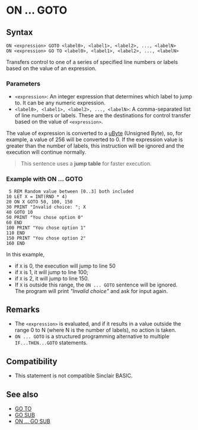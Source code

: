 # ON ... GOTO
## Syntax
```
ON <expression> GOTO <label0>, <label1>, <label2>, ..., <labelN>
ON <expression> GO TO <label0>, <label1>, <label2>, ..., <labelN>
```

Transfers control to one of a series of specified line numbers or labels based on the value of an expression.

### Parameters
- `<expression>`: An integer expression that determines which label to jump to. It can be any numeric expression.
- `<label0>, <label1>, <label2>, ..., <labelN>`: A comma-separated list of line numbers or labels. These are the destinations for control transfer based on the value of `<expression>`.

The value of expression is converted to a [uByte](types.md#integral) (Unsigned Byte), so, for example, a value of 256 will be converted to 0.
If the expression value is greater than the number of labels, this instruction will be ignored and the execution will continue normally.

> This sentence uses a **jump table** for faster execution.

### Example with ON ... GOTO
```BASIC
 5 REM Random value between [0..3] both included
10 LET X = INT(RND * 4)
20 ON X GOTO 50, 100, 150
30 PRINT "Invalid choice: "; X
40 GOTO 10
50 PRINT "You chose option 0"
60 END
100 PRINT "You chose option 1"
110 END
150 PRINT "You chose option 2"
160 END
```

In this example, 
 * if `X` is 0, the execution will jump to line 50
 * if `X` is 1, it will jump to line 100;
 * if `X` is 2, it will jump to line 150.
 * If `X` is outside this range, the `ON ... GOTO` sentence will be ignored. <br/>
   The program will print _"Invalid choice"_ and ask for input again.

## Remarks
- The `<expression>` is evaluated, and if it results in a value outside the range 0 to N (where N is the number of labels), no action is taken.
- `ON ... GOTO` is a structured programming alternative to multiple `IF...THEN...GOTO` statements.

## Compatibility
- This statement is not compatible Sinclair BASIC.

## See also
- [GO TO](goto.md)
- [GO SUB](gosub.md)
- [ON ... GO SUB](on_gosub.md)